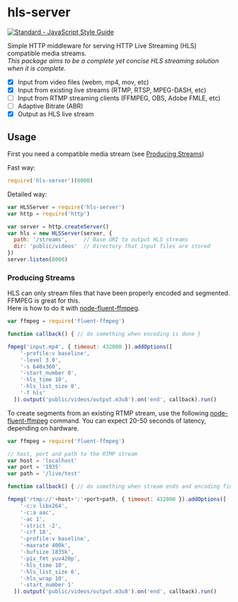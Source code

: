 # hls-server
[![Standard - JavaScript Style Guide](https://img.shields.io/badge/code%20style-standard-brightgreen.svg)](http://standardjs.com/)  

Simple HTTP middleware for serving HTTP Live Streaming (HLS) compatible media streams.  
*This package aims to be a complete yet concise HLS streaming solution when it is complete.*  

- [X] Input from video files (webm, mp4, mov, etc)
- [X] Input from existing live streams (RTMP, RTSP, MPEG-DASH, etc)
- [ ] Input from RTMP streaming clients (FFMPEG, OBS, Adobe FMLE, etc)
- [ ] Adaptive Bitrate (ABR)
- [X] Output as HLS live stream

## Usage
First you need a compatible media stream (see [Producing Streams](#producing-streams))

Fast way:
```javascript
require('hls-server')(8000)
```

Detailed way:
```javascript
var HLSServer = require('hls-server')
var http = require('http')

var server = http.createServer()
var hls = new HLSServer(server, {
  path: '/streams',     // Base URI to output HLS streams
  dir: 'public/videos'  // Directory that input files are stored
})
server.listen(8000)
```

### Producing Streams
HLS can only stream files that have been properly encoded and segmented. FFMPEG is great for this.  
Here is how to do it with [node-fluent-ffmpeg](https://github.com/fluent-ffmpeg/node-fluent-ffmpeg).

```javascript
var ffmpeg = require('fluent-ffmpeg')

function callback() { // do something when encoding is done }

fmpeg('input.mp4', { timeout: 432000 }).addOptions([
    '-profile:v baseline',
    '-level 3.0',
    '-s 640x360',
    '-start_number 0',
    '-hls_time 10',
    '-hls_list_size 0',
    '-f hls'
  ]).output('public/videos/output.m3u8').on('end', callback).run()
```

To create segments from an existing RTMP stream, use the following [node-fluent-ffmpeg](https://github.com/fluent-ffmpeg/node-fluent-ffmpeg) command. You can expect 20-50 seconds of latency, depending on hardware.

```javascript
var ffmpeg = require('fluent-ffmpeg')

// host, port and path to the RTMP stream
var host = 'localhost'
var port = '1935'
var path = '/live/test'

function callback() { // do something when stream ends and encoding finshes }

fmpeg('rtmp://'+host+':'+port+path, { timeout: 432000 }).addOptions([
    '-c:v libx264',
    '-c:a aac',
    '-ac 1',
    '-strict -2',
    '-crf 18',
    '-profile:v baseline',
    '-maxrate 400k',
    '-bufsize 1835k',
    '-pix_fmt yuv420p',
    '-hls_time 10',
    '-hls_list_size 6',
    '-hls_wrap 10',
    '-start_number 1'
  ]).output('public/videos/output.m3u8').on('end', callback).run()
```
